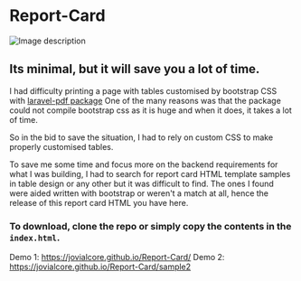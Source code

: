 # Report-Card


![Image description](https://dev-to-uploads.s3.amazonaws.com/uploads/articles/kmd3ztie37b8work2mw9.png)


## Its minimal, but it will save you a lot of time.


I had difficulty printing a page with tables customised by bootstrap CSS with [laravel-pdf package](https://github.com/barryvdh/laravel-dompdf) 
One of the many reasons was that the package could not compile bootstrap css as it is huge and when it does, it takes a lot of time.

So in the bid to save the situation, I had to rely on custom CSS to make properly customised tables.

To save me some time and focus more on the backend requirements for what I was building,  I had to search for report card HTML template samples in table design or any other but it was difficult to find. The ones I found were aided written with bootstrap or weren't a match at all, hence the release of this report card HTML you have here.

### To download, clone the repo or simply copy the contents in the `index.html`.


Demo 1: https://jovialcore.github.io/Report-Card/ 
Demo 2: https://jovialcore.github.io/Report-Card/sample2

 


